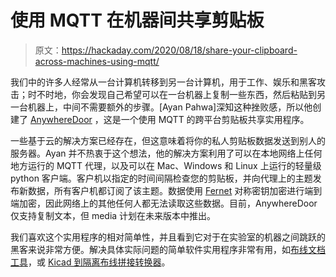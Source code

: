# 使用 MQTT 在机器间共享剪贴板

> 原文：<https://hackaday.com/2020/08/18/share-your-clipboard-across-machines-using-mqtt/>

我们中的许多人经常从一台计算机转移到另一台计算机，用于工作、娱乐和黑客攻击；时不时地，你会发现自己希望可以在一台机器上复制一些东西，然后粘贴到另一台机器上，中间不需要额外的步骤。[Ayan Pahwa]深知这种挫败感，所以他创建了 [AnywhereDoor](https://github.com/iayanpahwa/anywheredoor) ，这是一个使用 MQTT 的跨平台剪贴板共享实用程序。

一些基于云的解决方案已经存在，但这意味着将你的私人剪贴板数据发送到别人的服务器。Ayan 并不热衷于这个想法，他的解决方案利用了可以在本地网络上任何地方运行的 MQTT 代理，以及可以在 Mac、Windows 和 Linux 上运行的轻量级 python 客户端。客户机以指定的时间间隔检查您的剪贴板，并向代理上的主题发布新数据，所有客户机都订阅了该主题。数据使用 [Fernet](https://asecuritysite.com/encryption/fernet) 对称密钥加密进行端到端加密，因此网络上的其他任何人都无法读取这些数据。目前，AnywhereDoor 仅支持复制文本，但 media 计划在未来版本中推出。

我们喜欢这个实用程序的相对简单性，并且看到它对于在实验室的机器之间跳跃的黑客来说非常方便。解决具体实际问题的简单软件实用程序非常有用，如[布线文档工具](https://hackaday.com/2020/06/23/an-open-source-tool-to-document-your-wiring/)，或 [Kicad 到隔离布线拼接转换器](https://hackaday.com/2020/07/31/transform-kicad-design-to-patchwork-for-isolation-routing/)。